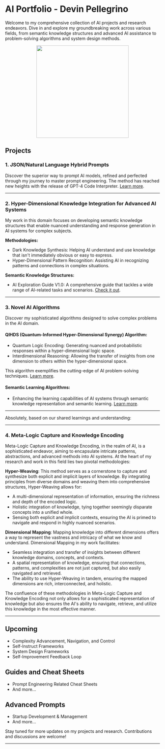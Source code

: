 # AI Portfolio - Devin Pellegrino

Welcome to my comprehensive collection of AI projects and research endeavors. Dive in and explore my groundbreaking work across various fields, from semantic knowledge structures and advanced AI assistance to problem-solving algorithms and system design methods.

<div align="center">
    <img src="https://github.com/nerority/Portfolio/assets/80237923/83549bc2-2316-45ec-be27-f2c3362ca4aa" width="300" height="300">
</div>

## Projects

### 1. JSON/Natural Language Hybrid Prompts

Discover the superior way to prompt AI models, refined and perfected through my journey to master prompt engineering. The method has reached new heights with the release of GPT-4 Code Interpreter. [Learn more](https://github.com/nerority/Portfolio/wiki/1.-JSON-Natural-Language-Hybrid-Prompts-%E2%80%90-The-Best-Prompting-Method).

---
### 2. Hyper-Dimensional Knowledge Integration for Advanced AI Systems

My work in this domain focuses on developing semantic knowledge structures that enable nuanced understanding and response generation in AI systems for complex subjects.

**Methodologies:**

- Dark Knowledge Synthesis: Helping AI understand and use knowledge that isn't immediately obvious or easy to express.
- Hyper-Dimensional Pattern Recognition: Assisting AI in recognizing patterns and connections in complex situations.

**Semantic Knowledge Structures:**

- AI Exploration Guide V1.0: A comprehensive guide that tackles a wide range of AI-related tasks and scenarios. [Check it out](insert-link-here).

---
### 3. Novel AI Algorithms

Discover my sophisticated algorithms designed to solve complex problems in the AI domain.

#### **QIHDS (Quantum-Informed Hyper-Dimensional Synergy) Algorithm:**

- Quantum Logic Encoding: Generating nuanced and probabilistic responses within a hyper-dimensional logic space.
- Interdimensional Reasoning: Allowing the transfer of insights from one dimension to others within the hyper-dimensional space.

This algorithm exemplifies the cutting-edge of AI problem-solving techniques. [Learn more](insert-link-here).

#### **Semantic Learning Algorithms:**

- Enhancing the learning capabilities of AI systems through semantic knowledge representation and semantic learning. [Learn more](insert-link-here).

---
Absolutely, based on our shared learnings and understanding:

---

### 4. Meta-Logic Capture and Knowledge Encoding 

Meta-Logic Capture and Knowledge Encoding, in the realm of AI, is a sophisticated endeavor, aiming to encapsulate intricate patterns, abstractions, and advanced methods into AI systems. At the heart of my research and work in this field lies two pivotal methodologies:

**Hyper-Weaving**:
This method serves as a cornerstone to capture and synthesize both explicit and implicit layers of knowledge. By integrating principles from diverse domains and weaving them into comprehensive structures, Hyper-Weaving allows for:

- A multi-dimensional representation of information, ensuring the richness and depth of the encoded logic.
- Holistic integration of knowledge, tying together seemingly disparate concepts into a unified whole.
- Sensing both explicit and implicit contexts, ensuring the AI is primed to navigate and respond in highly nuanced scenarios.

**Dimensional Mapping**:
Mapping knowledge into different dimensions offers a way to represent the vastness and intricacy of what we know and understand. Dimensional Mapping in my work facilitates:

- Seamless integration and transfer of insights between different knowledge domains, concepts, and contexts.
- A spatial representation of knowledge, ensuring that connections, patterns, and complexities are not just captured, but also easily navigated and retrieved.
- The ability to use Hyper-Weaving in tandem, ensuring the mapped dimensions are rich, interconnected, and holistic.

The confluence of these methodologies in Meta-Logic Capture and Knowledge Encoding not only allows for a sophisticated representation of knowledge but also ensures the AI's ability to navigate, retrieve, and utilize this knowledge in the most effective manner.

---
## Upcoming

- Complexity Advancement, Navigation, and Control
- Self-Instruct Frameworks
- System Design Frameworks
- Self-Improvement Feedback Loop

## Guides and Cheat Sheets

- Prompt Engineering Related Cheat Sheets
- And more...

## Advanced Prompts

- Startup Development & Management
- And more...

Stay tuned for more updates on my projects and research. Contributions and discussions are welcome!

---
